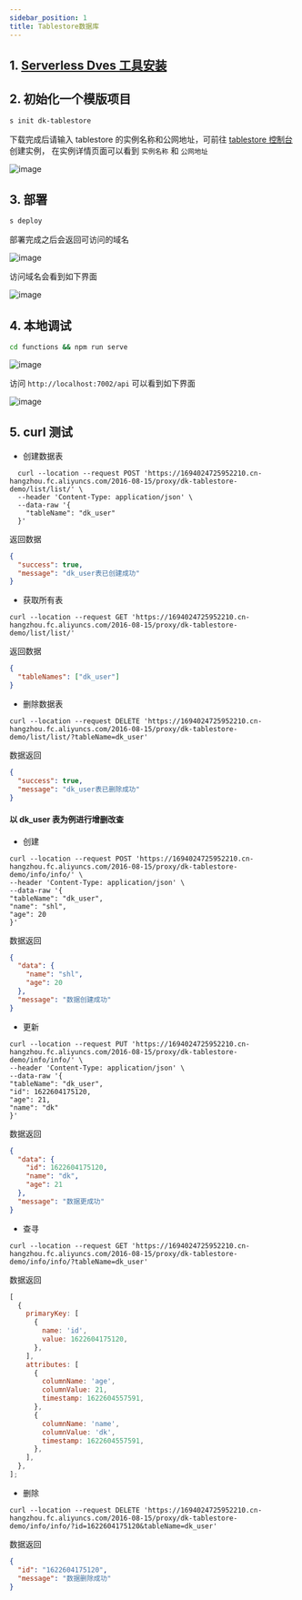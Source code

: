 ```yaml
---
sidebar_position: 1
title: Tablestore数据库
---
```


## 1. [Serverless Dves 工具安装](/docs/tutorial-dk/intro/quickstart#环境准备)

## 2. 初始化一个模版项目

```bash
s init dk-tablestore
```

下载完成后请输入 tablestore 的实例名称和公网地址，可前往 [tablestore 控制台](https://otsnext.console.aliyun.com/)创建实例， 在实例详情页面可以看到 `实例名称` 和 `公网地址`

![image](https://img.alicdn.com/imgextra/i2/O1CN01VF6kv724mMdiMPC9q_!!6000000007433-2-tps-2184-1190.png)

## 3. 部署

```bash
s deploy
```

部署完成之后会返回可访问的域名

![image](https://img.alicdn.com/imgextra/i3/O1CN01elI0a722BbdC1IKLJ_!!6000000007082-2-tps-1000-91.png)

访问域名会看到如下界面

![image](https://img.alicdn.com/imgextra/i2/O1CN017mD9MH1VmoUFufYhw_!!6000000002696-1-tps-997-554.gif)

## 4. 本地调试

```bash
cd functions && npm run serve
```

![image](https://img.alicdn.com/imgextra/i3/O1CN012LvND61nSLsSQhNDT_!!6000000005088-2-tps-1000-360.png)

访问 `http://localhost:7002/api` 可以看到如下界面

![image](https://img.alicdn.com/imgextra/i4/O1CN014aT0k31V1dgtImoX0_!!6000000002593-1-tps-997-554.gif)

## 5. curl 测试

- 创建数据表

```shell
  curl --location --request POST 'https://1694024725952210.cn-hangzhou.fc.aliyuncs.com/2016-08-15/proxy/dk-tablestore-demo/list/list/' \
  --header 'Content-Type: application/json' \
  --data-raw '{
    "tableName": "dk_user"
  }'
```

返回数据

```json
{
  "success": true,
  "message": "dk_user表已创建成功"
}
```

- 获取所有表

```shell
curl --location --request GET 'https://1694024725952210.cn-hangzhou.fc.aliyuncs.com/2016-08-15/proxy/dk-tablestore-demo/list/list/'
```

返回数据

```json
{
  "tableNames": ["dk_user"]
}
```

- 删除数据表

```shell
curl --location --request DELETE 'https://1694024725952210.cn-hangzhou.fc.aliyuncs.com/2016-08-15/proxy/dk-tablestore-demo/list/list/?tableName=dk_user'
```

数据返回

```json
{
  "success": true,
  "message": "dk_user表已删除成功"
}
```

#### 以 dk_user 表为例进行增删改查

- 创建

```shell
curl --location --request POST 'https://1694024725952210.cn-hangzhou.fc.aliyuncs.com/2016-08-15/proxy/dk-tablestore-demo/info/info/' \
--header 'Content-Type: application/json' \
--data-raw '{
"tableName": "dk_user",
"name": "shl",
"age": 20
}'
```

数据返回

```json
{
  "data": {
    "name": "shl",
    "age": 20
  },
  "message": "数据创建成功"
}
```

- 更新

```shell
curl --location --request PUT 'https://1694024725952210.cn-hangzhou.fc.aliyuncs.com/2016-08-15/proxy/dk-tablestore-demo/info/info/' \
--header 'Content-Type: application/json' \
--data-raw '{
"tableName": "dk_user",
"id": 1622604175120,
"age": 21,
"name": "dk"
}'
```

数据返回

```json
{
  "data": {
    "id": 1622604175120,
    "name": "dk",
    "age": 21
  },
  "message": "数据更成功"
}
```

- 查寻

```shell
curl --location --request GET 'https://1694024725952210.cn-hangzhou.fc.aliyuncs.com/2016-08-15/proxy/dk-tablestore-demo/info/info/?tableName=dk_user'
```

数据返回

```js
[
  {
    primaryKey: [
      {
        name: 'id',
        value: 1622604175120,
      },
    ],
    attributes: [
      {
        columnName: 'age',
        columnValue: 21,
        timestamp: 1622604557591,
      },
      {
        columnName: 'name',
        columnValue: 'dk',
        timestamp: 1622604557591,
      },
    ],
  },
];
```

- 删除

```shell
curl --location --request DELETE 'https://1694024725952210.cn-hangzhou.fc.aliyuncs.com/2016-08-15/proxy/dk-tablestore-demo/info/info/?id=1622604175120&tableName=dk_user'
```

数据返回

```json
{
  "id": "1622604175120",
  "message": "数据删除成功"
}
```
